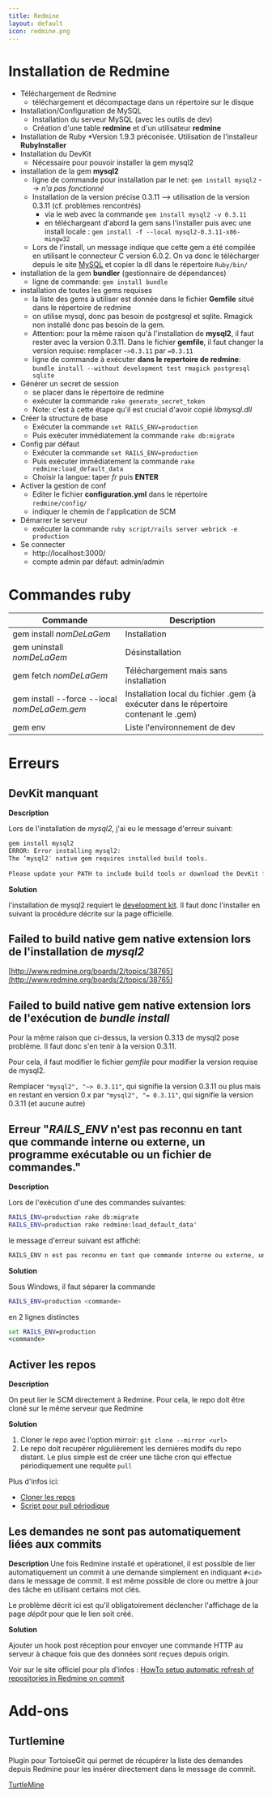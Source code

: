 ```yaml
---
title: Redmine
layout: default
icon: redmine.png
---
```

# Installation de Redmine

* Téléchargement de Redmine
  * téléchargement et décompactage dans un répertoire sur le disque
* Installation/Configuration de MySQL
  * Installation du serveur MySQL (avec les outils de dev)
  * Création d'une table **redmine** et d'un utilisateur **redmine**
* Installation de Ruby
  *Version 1.9.3 préconisée. Utilisation de l'installeur **RubyInstaller**
* Installation du DevKit
  * Nécessaire pour pouvoir installer la gem mysql2
* installation de la gem **mysql2**
  * ligne de commande pour installation par le net: `gem install mysql2` --> *n'a pas fonctionné*
  * Installation de la version précise 0.3.11 --> utilisation de la version 0.3.11 (cf. problèmes rencontrés)
    * via le web avec la commande `gem install mysql2 -v 0.3.11`
    * en téléchargeant d'abord la gem sans l'installer puis avec une install locale : `gem install -f --local mysql2-0.3.11-x86-mingw32`
  * Lors de l'install, un message indique que cette gem a été compilée en utilisant le connecteur C version 6.0.2. On va donc le télécharger depuis le site [MySQL](http://dev.mysql.com/downloads/connector/c/6.0.html#downloads) et copier la dll dans le répertoire `Ruby/bin/`
* installation de la gem **bundler** (gestionnaire de dépendances)
  * ligne de commande: `gem install bundle`
* installation de toutes les gems requises
  * la liste des gems à utiliser est donnée dans le fichier **Gemfile** situé dans le répertoire de redmine
  * on utilise mysql, donc pas besoin de postgresql et sqlite. Rmagick non installé donc pas besoin de la gem.
  * Attention: pour la même raison qu'à l'installation de **mysql2**, il faut rester avec la version 0.3.11. Dans le fichier **gemfile**, il faut changer la version requise: remplacer `~>0.3.11` par `=0.3.11`
  * ligne de commande à exécuter **dans le repertoire de redmine**: `bundle install --without development test rmagick postgresql sqlite`
* Générer un secret de session
  * se placer dans le répertoire de redmine
  * exécuter la commande `rake generate_secret_token`
  * Note: c'est à cette étape qu'il est crucial d'avoir copié *libmysql.dll*
* Créer la structure de base
  * Exécuter la commande `set RAILS_ENV=production`
  * Puis exécuter immédiatement la commande `rake db:migrate`
* Config par défaut
  * Exécuter la commande `set RAILS_ENV=production`
  * Puis exécuter immédiatement la commande `rake redmine:load_default_data`
  * Choisir la langue: taper *fr* puis **ENTER**
* Activer la gestion de conf
  * Editer le fichier **configuration.yml** dans le répertoire `redmine/config/`
  * indiquer le chemin de l'application de SCM
* Démarrer le serveur
  * exécuter la commande `ruby script/rails server webrick -e production`
* Se connecter
  * http://localhost:3000/
  * compte admin par défaut: admin/admin

# Commandes ruby

|Commande|Description|
|---|---|
| gem install *nomDeLaGem* | Installation |
| gem uninstall *nomDeLaGem* | Désinstallation |
| gem fetch *nomDeLaGem* | Téléchargement mais sans installation |
| gem install --force --local *nomDeLaGem.gem* | Installation local du fichier .gem (à exécuter dans le répertoire contenant le .gem) |
| gem env | Liste l'environnement de dev |

# Erreurs
## DevKit manquant
**Description**

Lors de l'installation de *mysql2*, j'ai eu le message d'erreur suivant:
```bash
gem install mysql2
ERROR: Error installing mysql2:
The ‘mysql2′ native gem requires installed build tools.
 
Please update your PATH to include build tools or download the DevKit from http://rubyinstaller.org/downloads and follow the instructions at http://github.com/oneclick/rubyinstaller/wiki/Development-Kit
```

**Solution**

l'installation de mysql2 requiert le [development kit](https://github.com/oneclick/rubyinstaller/wiki/Development-Kit). Il faut donc l'installer en suivant la procédure décrite sur la page officielle.

## Failed to build native gem native extension lors de l'installation de *mysql2*
[http://www.redmine.org/boards/2/topics/38765](http://www.redmine.org/boards/2/topics/38765)

## Failed to build native gem native extension lors de l'exécution de *bundle install*

Pour la même raison que ci-dessus, la version 0.3.13 de mysql2 pose problème. Il faut donc s'en tenir à la version 0.3.11.

Pour cela, il faut modifier le fichier *gemfile* pour modifier la version requise de mysql2.

Remplacer `"mysql2", "~> 0.3.11"`, qui signifie la version 0.3.11 ou plus mais en restant en version 0.x
par `"mysql2", "= 0.3.11"`, qui signifie la version 0.3.11 (et aucune autre)

## Erreur "*RAILS_ENV* n'est pas reconnu en tant que commande interne ou externe, un programme exécutable ou un fichier de commandes."
**Description**

Lors de l'exécution d'une des commandes suivantes:
```bash
RAILS_ENV=production rake db:migrate
RAILS_ENV=production rake redmine:load_default_data"
```

le message d'erreur suivant est affiché:
```bash
RAILS_ENV n est pas reconnu en tant que commande interne ou externe, un programme exécutable ou un fichier de commandes.
```

**Solution**

Sous Windows, il faut séparer la commande
```bash
RAILS_ENV=production <commande>
```

en 2 lignes distinctes
```cmd
set RAILS_ENV=production
<commande>
```
## Activer les repos
**Description**

On peut lier le SCM directement à Redmine. Pour cela, le repo doit être cloné sur le même serveur que Redmine


**Solution**

1. Cloner le repo avec l'option mirroir: `git clone --mirror <url>`
2. Le repo doit recupérer régulièrement les dernières modifs du repo distant. Le plus simple est de créer une tâche cron qui effectue périodiquement une requête `pull`

Plus d'infos ici: 
* [Cloner les repos](https://github.com/behej/redmine_docker_rpi#first-usage)
* [Script pour pull périodique](https://github.com/behej/redmine_docker_rpi/blob/main/redmine-repos/fetch_repos.sh)

## Les demandes ne sont pas automatiquement liées aux commits
**Description**
Une fois Redmine installé et opérationel, il est possible de lier automatiquement un commit à une demande simplement en indiquant `#<id>` dans le message de commit. Il est même possible de clore ou mettre à jour des tâche en utilisant certains mot clés.

Le problème décrit ici est qu'il obligatoirement déclencher l'affichage de la page *dépôt* pour que le lien soit créé.


**Solution**

Ajouter un hook post réception pour envoyer une commande HTTP au serveur à chaque fois que des données sont reçues depuis origin.

Voir sur le site officiel pour pls d'infos : [HowTo setup automatic refresh of repositories in Redmine on commit](https://www.redmine.org/projects/redmine/wiki/HowTo_setup_automatic_refresh_of_repositories_in_Redmine_on_commit)





# Add-ons
## Turtlemine
Plugin pour TortoiseGit qui permet de récupérer la liste des demandes depuis Redmine pour les insérer directement dans le message de commit.

[TurtleMine](https://code.google.com/p/turtlemine/)
